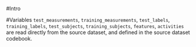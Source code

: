 #Intro

#Variables
`test_measurements`, `training_measurements`, `test_labels`, `training_labels`, `test_subjects`, `training_subjects`, `features`, `activities` are read directly from the source dataset, and defined in the source dataset codebook.
